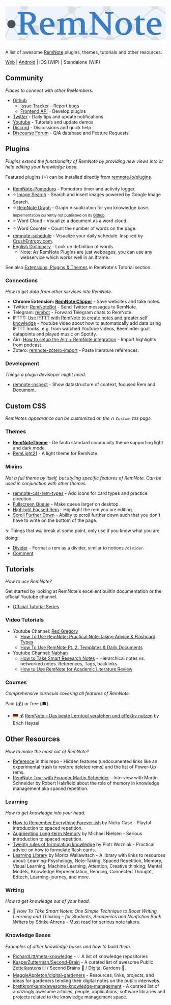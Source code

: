 ![banner](img/remnote-banner.png)

A list of awesome [RemNote](https://remnote.io) plugins, themes, tutorials and other resources.

[Web](https://www.remnote.io/homepage) | [Android](https://play.google.com/store/apps/details?id=com.remnote) | iOS (WIP) | Standalone (WIP)

<!-- TODO: Explain how the list works and what the goal is. -->
<!-- **What is this list:** Think if it like a mind map of the RemNote Ecosystem.
**Why is this list:** This project aims to collect the best resources, helping the community grow and enabling you to get the most out of RemNote.
 -->
<!-- This project aims to collect and manage community contributions
 such that the devs can focus on RemNote itself. The builtin tutorials
 are great but there are some outdated and missing parts.
 -->

## Community

<!-- TODO: Icons -->

_Places to connect with other ReMembers._

- [Github](https://github.com/remnoteio)
  - [Issue Tracker](https://github.com/remnoteio/remnote-issues) - Report bugs
  - [Frontend API](https://github.com/remnoteio/remnote-api) - Develop plugins
- [Twitter](https://twitter.com/rem_note) - Daily tips and update notifications
- [Youtube](https://www.youtube.com/channel/UCgETcD9IVBbTIL9OjCoaloA) - Tutorials and update demos
- [Discord](https://bit.ly/REMNOTEdiscord) - Discussions and quick help
- [Discourse Forum](https://remnote.io) - Q/A database and Feature Requests
  <!-- - [Reddit](https://www.reddit.com/r/remNote/) - Deprecated: Replaced by Discorse Forum -->

## Plugins

_Plugins extend the functionality of RemNote by providing new views into or help editing your knowledge base._

Featured plugins (⭐) can be installed directly from [remnote.io/plugins](https://www.remnote.io/plugins).

- [RemNote-Pomodoro](https://github.com/sirvan3tr/RemNote-Pomodoro) - Pomodoro timer and activity logger.
- ⭐ [Image Search](https://remnoteimagesearch.glitch.me/) - Search and insert images powered by Google Image Search.
- ⭐ [RemNote Graph](https://www.nhanvu327.com/rem-plugins) - Graph Visualization for you knowledge base.
  <small>Implementation currently not published on its [Github](https://github.com/nhanvu327/rem-graph).</small>
- ⭐ Word Cloud - Visualize a document as a word cloud.
- ⭐ Word Counter - Count the number of words on the page.
- [remnote-schedule](https://github.com/hannesfrank/remnote-schedule) - Visualize your daily schedule. Inspired by [CrushEntropy.com](https://crushentropy.com/).
- [English Dictionary](img/dictionary-plugin.png) - Look up definition of words
  - Note: As RemNote Plugins are just webpages, you can use any webservice which works well in an iframe.

<!-- TODO: Can we get a link (remnote.io/plugins/add?name=myplugin&width=) to install a plugin with default settings. This would be a first and simple to implement step to a plugin store.
Martin said one can ask the devs to add a plugin.
-->

See also [Extensions, Plugins & Themes](https://www.remnote.io/documentation/nFTJ495uTxQTva9TL) in RemNote's Tutorial section.

### Connections

_How to get data from other services into RemNote._

<!-- TODO: Icons? Might be too much here. -->

- **Chrome Extension: [RemNote Clipper](https://chrome.google.com/webstore/detail/remnote-clipper/ohidiiabdhnlgcaidgndbdbjlhngeboj)** - Save websites and take notes.
- Twitter: [RemNoteBot](https://twitter.com/RemNoteBot/) - Send Twitter messages to RemNote.
- Telegram: [rembot](https://github.com/dmrd/rembot) - Forward Telegram chats to RemNote.
- IFTTT: [Use IFTTT with RemNote to create notes and greater self knowledge](https://www.youtube.com/watch?v=f7byM4BIq8o) - Youtube video about how to automatically add data using IFTTT hooks, e.g. from watched Youtube videos, Beeminder goal datapoints and played music on Spotify.
- Airr: [How to setup the Airr + RemNote integration](https://www.youtube.com/watch?v=Y92mPSugGBs) - Import highlights from podcast.
- Zotero: [remnote-zotero-import](https://github.com/hannesfrank/remnote-zotero-import) - Paste literature references.

### Development

_Things a plugin developer might need._

- [remnote-inspect](https://github.com/hannesfrank/remnote-inspect) - Show datastructure of context, focused Rem and Document.

<!-- TODO: Guides, Github pages plugin template,  -->

## Custom CSS

_RemNotes appearance can be customized on the `⮉ Custom CSS` page._

### Themes

- **[RemNoteTheme](https://github.com/ethomasv/RemNoteTheme)** - De facto standard community theme supporting light and dark mode.
- [RemLight21](https://github.com/cannibalox/RemLight21) - A light theme for RemNote.

### Mixins

_Not a full theme by itself, but styling specific features of RemNote. Can be used in conjunction with other themes._

- [remnote-css-rem-types](https://github.com/hannesfrank/remnote-css-rem-types/) - Add icons for card types and practice direction.
- [Fullscreen Queue](./css/README.md#fullscreen-queue) - Make queue larger on desktop.
- [Highlight Focsed Rem](./css/README.md#highlight-focused-rem) - Highlight the rem you are editing.
- [Scroll Further Down](./css/README.md#scroll-further-down) - Ability to scroll further down such that you don't have to write on the bottom of the page.

☣️ Things that _will_ break at some point, only use if you know what you are doing:

- [Divider](./css/README.md#%EF%B8%8F-divider) - Format a rem as a divider, similar to notions `/divider`.
- [Comment](./css/README.md#%EF%B8%8F-comment)

## Tutorials

_How to use RemNote?_

Get started by looking at RemNote's excellent builtin documentation or the official Youtube channel.

- [Official Tutorial Series](https://www.youtube.com/channel/UCgETcD9IVBbTIL9OjCoaloA/videos)

### Video Tutorials

<!-- TODO: Youtube Icon. -->

- Youtube Channel: [Red Gregory](https://www.youtube.com/channel/UC4GFX14CvT9VFiAh0fH3Nhw)
  - [How To Use RemNote: Practical Note-taking Advice & Flashcard Types](https://www.youtube.com/watch?v=4m4_q4UEZDE)
  - [How To Use RemNote Pt. 2: Templates & Daily Documents](https://www.youtube.com/watch?v=_NCXph5ZSOE)
- Youtube Channel: [Nabhan](https://www.youtube.com/channel/UCfzJ54hBKlMvdIPOwY6hemg)
  - [How to Take Smart Research Notes](https://www.youtube.com/watch?v=ay69c1_OPl4) - Hierarchical notes vs. networked notes. References, Tags, backlinks.
  - [How to Use RemNote for Academic Literature Review](https://www.youtube.com/watch?v=lrMVIZt-VUY)
  <!-- - Youtube Channel: NotesWithRen -->

### Courses

_Comprehensive curricula covering all features of RemNote._

Paid (💰) or free (🎓).

- <img alt="german flag" src="img/flag-de.png" height="10px"> 💰 [RemNote – Das beste Lerntool verstehen und effektiv nutzen](https://turningpro.de/courses/remnote/preview) by Erich Heyzel

## Other Resources

_How to make the most out of RemNote?_

<!-- TODO: Add references from my RemNote -->

- [Reference](docs/reference.md) in this repo - Hidden features (undocumented links like an experimental trash to restore deleted rems) and the list of Power-Up rems.
- [RemNote Tour with Founder Martin Schneider](https://www.youtube.com/watch?v=vlm3_57JuMI) - Interview with Martin Schneider by Robert Haisfield about the role of memory in knowledge management aka spaced repetition.

### Learning

_How to get knowledge into your head._

- [How to Remember Everything Forever-ish](https://ncase.me/remember/) by Nicky Case - Playful introduction to spaced repetition.
- [Augmenting Long-term Memory](http://augmentingcognition.com/ltm.html) by Michael Nielsen - Serious introduction to spaced repetition.
- [Twenty rules of formulating knowledge](https://www.supermemo.com/en/archives1990-2015/articles/20rules) by Piotr Wozniak - Practical advice on how to formulate flash cards.
- [Learning Library](https://www.notion.so/Learning-Library-2ecb646b5e1e4d5c8274c73c3fbb2541) by Moritz Wallawitsch - A library with links to resources about: Learning-Psychology, Note-Taking, Spaced Repetition, Memory, Visual Learning, Machine Learning, Attention, Creative thinking, Mental Models, Knowledge Representation, Reading, Connected Thought, Edtech, Learning-journey, and more.

### Writing

_How to get knowledge out of your head._

- 📕 _How To Take Smart Notes: One Simple Technique to Boost Writing, Learning and Thinking – for Students, Academics and Nonfiction Book Writers_ by Sönke Ahrens - Must read for serious note takers.

### Knowledge Bases

_Examples of other knowledge bases and how to build them._

<!-- TODO: These are awesome lists. Add glasses icons. -->

- [RichardLitt/meta-knowledge](https://github.com/RichardLitt/meta-knowledge) - 💡 A list of knowledge repositories
- [KasperZutterman/Second-Brain](https://github.com/KasperZutterman/Second-Brain) - A curated list of awesome Public Zettelkastens 🗄️ / Second Brains 🧠 / Digital Gardens 🌱.
- [MaggieAppleton/digital-gardeners](https://github.com/MaggieAppleton/digital-gardeners) - Resources, links, projects, and ideas for gardeners tending their digital notes on the public interwebs.
- [brettkromkamp/awesome-knowledge-management](https://github.com/brettkromkamp/awesome-knowledge-management) - A curated list of amazingly awesome articles, people, applications, software libraries and projects related to the knowledge management space.

